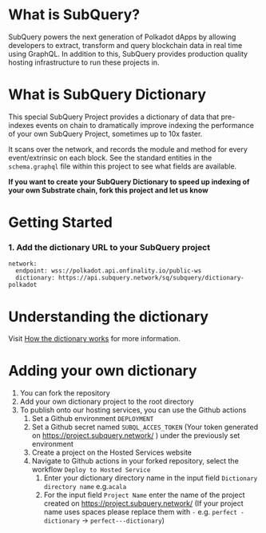 # What is SubQuery?

SubQuery powers the next generation of Polkadot dApps by allowing developers to extract, transform and query blockchain data in real time using GraphQL. In addition to this, SubQuery provides production quality hosting infrastructure to run these projects in.

# What is SubQuery Dictionary

This special SubQuery Project provides a dictionary of data that pre-indexes events on chain to dramatically improve indexing the performance of your own SubQuery Project, sometimes up to 10x faster.

It scans over the network, and records the module and method for every event/extrinsic on each block. See the standard entities in the `schema.graphql` file within this project to see what fields are available.

**If you want to create your SubQuery Dictionary to speed up indexing of your own Substrate chain, fork this project and let us know**

# Getting Started

### 1. Add the dictionary URL to your SubQuery project

```shell
network:
  endpoint: wss://polkadot.api.onfinality.io/public-ws
  dictionary: https://api.subquery.network/sq/subquery/dictionary-polkadot
```

# Understanding the dictionary

Visit [How the dictionary works](https://doc.subquery.network/tutorials_examples/howto.html#how-does-a-subquery-dictionary-work) for more information.

# Adding your own dictionary

1. You can fork the repository
2. Add your own dictionary project to the root directory
3. To publish onto our hosting services, you can use the Github actions
   1. Set a Github environment `DEPLOYMENT`
   2. Set a Github secret named `SUBQL_ACCES_TOKEN` (Your token generated on https://project.subquery.network/ ) under the previously set environment 
   3. Create a project on the Hosted Services website
   4. Navigate to Github actions in your forked repository, select the workflow `Deploy to Hosted Service`
      1. Enter your dictionary directory name in the input field `Dictionary directory name` e.g.`acala`
      2. For the input field `Project Name` enter the name of the project created on https://project.subquery.network/ (If your project name uses spaces please replace them with `-` e.g. `perfect - dictionary` -> `perfect---dictionary`)